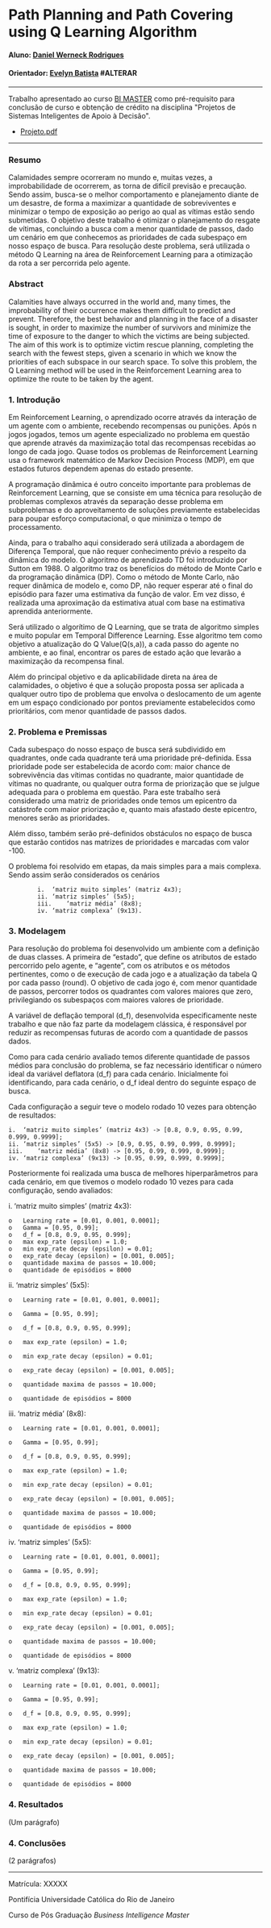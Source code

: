 ﻿# Path Planning and Path Covering using Q Learning Algorithm

#### Aluno: [Daniel Werneck Rodrigues](https://github.com/DanielWerneckRodrigues)
#### Orientador: [Evelyn Batista](https://github.com/FelipeBorgesC) #ALTERAR

---

Trabalho apresentado ao curso [BI MASTER](https://ica.puc-rio.ai/bi-master) como pré-requisito para conclusão de curso e obtenção de crédito na disciplina "Projetos de Sistemas Inteligentes de Apoio à Decisão".

- [Projeto.pdf](https://github.com/DanielWerneckRodrigues/UAV---Path-Covering/tree/main)

---

### Resumo

Calamidades sempre ocorreram no mundo e, muitas vezes, a improbabilidade de ocorrerem, as torna de difícil previsão e precaução.  Sendo assim, busca-se o melhor comportamento e planejamento diante de um desastre, de forma a maximizar a quantidade de sobreviventes e minimizar o tempo de exposição ao perigo ao qual as vítimas estão sendo submetidas. O objetivo deste trabalho é otimizar o planejamento do resgate de vítimas, concluindo a busca com a menor quantidade de passos, dado um cenário em que conhecemos as prioridades de cada subespaço em nosso espaço de busca. Para resolução deste problema, será utilizada o método Q Learning na área de Reinforcement Learning para a otimização da rota a ser percorrida pelo agente.

### Abstract

Calamities have always occurred in the world and, many times, the improbability of their occurrence makes them difficult to predict and prevent. Therefore, the best behavior and planning in the face of a disaster is sought, in order to maximize the number of survivors and minimize the time of exposure to the danger to which the victims are being subjected. The aim of this work is to optimize victim rescue planning, completing the search with the fewest steps, given a scenario in which we know the priorities of each subspace in our search space. To solve this problem, the Q Learning method will be used in the Reinforcement Learning area to optimize the route to be taken by the agent.


### 1. Introdução

Em Reinforcement Learning, o aprendizado ocorre através da interação de um agente com o ambiente, recebendo recompensas ou punições. Após n jogos jogados, temos um agente especializado no problema em questão que aprende através da maximização total das recompensas recebidas ao longo de cada jogo. Quase todos os problemas de Reinforcement Learning usa o framework matemático de Markov Decision Process (MDP), em que estados futuros dependem apenas do estado presente.

A programação dinâmica é outro conceito importante para problemas de Reinforcement Learning, que se consiste em uma técnica para resolução de problemas complexos através da separação desse problema em subproblemas e do aproveitamento de soluções previamente estabelecidas para poupar esforço computacional, o que minimiza o tempo de processamento.

Ainda, para o trabalho aqui considerado será utilizada a abordagem de Diferença Temporal, que não requer conhecimento prévio a respeito da dinâmica do modelo. O algoritmo de aprendizado TD foi introduzido por Sutton em 1988. O algoritmo traz os benefícios do método de Monte Carlo e da programação dinâmica (DP). Como o método de Monte Carlo, não requer dinâmica de modelo e, como DP, não requer esperar até o final do episódio para fazer uma estimativa da função de valor. Em vez disso, é realizada uma aproximação da estimativa atual com base na estimativa aprendida anteriormente.

Será utilizado o algorítimo de Q Learning, que se trata de algoritmo simples e muito popular em Temporal Difference Learning. Esse algoritmo tem como objetivo a atualização do Q Value(Q(s,a)), a cada passo do agente no ambiente, e ao final, encontrar os pares de estado ação que levarão a maximização da recompensa final.

Além do principal objetivo e da aplicabilidade direta na área de calamidades, o objetivo é que a solução proposta possa ser aplicada a qualquer outro tipo de problema que envolva o deslocamento de um agente em um espaço condicionado por pontos previamente estabelecidos como prioritários, com menor quantidade de passos dados.

### 2. Problema e Premissas

Cada subespaço do nosso espaço de busca será subdividido em quadrantes, onde cada quadrante terá uma prioridade pré-definida. Essa prioridade pode ser estabelecida de acordo com: maior chance de sobrevivência das vítimas contidas no quadrante, maior quantidade de vítimas no quadrante, ou qualquer outra forma de priorização que se julgue adequada para o problema em questão. Para este trabalho será considerado uma matriz de prioridades onde temos um epicentro da catástrofe com maior priorização e, quanto mais afastado deste epicentro, menores serão as prioridades.

Além disso, também serão pré-definidos obstáculos no espaço de busca que estarão contidos nas matrizes de prioridades e marcadas com valor -100.

O problema foi resolvido em etapas, da mais simples para a mais complexa. Sendo assim serão considerados os cenários 

            i.	‘matriz muito simples’ (matriz 4x3);
            ii.	‘matriz simples’ (5x5);
            iii.    ‘matriz média’ (8x8);
            iv.	‘matriz complexa’ (9x13).


### 3. Modelagem

Para resolução do problema foi desenvolvido um ambiente com a definição de duas classes. A primeira de “estado”, que define os atributos de estado percorrido pelo agente, e “agente”, com os atributos e os métodos pertinentes, como o de execução de cada jogo e a atualização da tabela Q por cada passo (round). O objetivo de cada jogo é, com menor quantidade de passos, percorrer todos os quadrantes com valores maiores que zero, privilegiando os subespaços com maiores valores de prioridade. 

A variável de deflação temporal (d_f), desenvolvida especificamente neste trabalho e que não faz parte da modelagem clássica, é responsável por reduzir as recompensas futuras de acordo com a quantidade de passos dados. 

Como para cada cenário avaliado temos diferente quantidade de passos médios para conclusão do problema, se faz necessário identificar o número ideal da variável deflatora (d_f) para cada cenário. Inicialmente foi identificando, para cada cenário, o d_f ideal dentro do seguinte espaço de busca.

Cada configuração a seguir teve o modelo rodado 10 vezes para obtenção de resultados:

    i.	‘matriz muito simples’ (matriz 4x3) -> [0.8, 0.9, 0.95, 0.99, 0.999, 0.9999];
    ii.	‘matriz simples’ (5x5) -> [0.9, 0.95, 0.99, 0.999, 0.9999];
    iii.    ‘matriz média’ (8x8) -> [0.95, 0.99, 0.999, 0.9999];
    iv.	‘matriz complexa’ (9x13) -> [0.95, 0.99, 0.999, 0.9999];

Posteriormente foi realizada uma busca de melhores hiperparâmetros para cada cenário, em que tivemos o modelo rodado 10 vezes para cada configuração, sendo avaliados:

i.	 ‘matriz muito simples’ (matriz 4x3):

    o	Learning rate = [0.01, 0.001, 0.0001];
    o	Gamma = [0.95, 0.99];
    o	d_f = [0.8, 0.9, 0.95, 0.999];
    o	max exp_rate (epsilon) = 1.0;
    o	min exp_rate decay (epsilon) = 0.01;
    o	exp_rate decay (epsilon) = [0.001, 0.005];
    o	quantidade maxima de passos = 10.000;
    o	quantidade de episódios = 8000

ii.	‘matriz simples’ (5x5):

    o	Learning rate = [0.01, 0.001, 0.0001];

    o	Gamma = [0.95, 0.99];

    o	d_f = [0.8, 0.9, 0.95, 0.999];

    o	max exp_rate (epsilon) = 1.0;

    o	min exp_rate decay (epsilon) = 0.01;

    o	exp_rate decay (epsilon) = [0.001, 0.005];

    o	quantidade maxima de passos = 10.000;

    o	quantidade de episódios = 8000

iii.	‘matriz média’ (8x8):

    o	Learning rate = [0.01, 0.001, 0.0001];

    o	Gamma = [0.95, 0.99];

    o	d_f = [0.8, 0.9, 0.95, 0.999];

    o	max exp_rate (epsilon) = 1.0;

    o	min exp_rate decay (epsilon) = 0.01;

    o	exp_rate decay (epsilon) = [0.001, 0.005];

    o	quantidade maxima de passos = 10.000;

    o	quantidade de episódios = 8000

iv.	‘matriz simples’ (5x5):

    o	Learning rate = [0.01, 0.001, 0.0001];

    o	Gamma = [0.95, 0.99];

    o	d_f = [0.8, 0.9, 0.95, 0.999];

    o	max exp_rate (epsilon) = 1.0;

    o	min exp_rate decay (epsilon) = 0.01;

    o	exp_rate decay (epsilon) = [0.001, 0.005];

    o	quantidade maxima de passos = 10.000;

    o	quantidade de episódios = 8000

v.	‘matriz complexa’ (9x13):

    o	Learning rate = [0.01, 0.001, 0.0001];

    o	Gamma = [0.95, 0.99];

    o	d_f = [0.8, 0.9, 0.95, 0.999];

    o	max exp_rate (epsilon) = 1.0;

    o	min exp_rate decay (epsilon) = 0.01;

    o	exp_rate decay (epsilon) = [0.001, 0.005];

    o	quantidade maxima de passos = 10.000;

    o	quantidade de episódios = 8000

### 4. Resultados

(Um parágrafo)

### 4. Conclusões

(2 parágrafos)

---

Matrícula: XXXXX

Pontifícia Universidade Católica do Rio de Janeiro

Curso de Pós Graduação *Business Intelligence Master*
